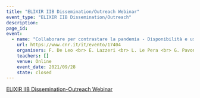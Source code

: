 ```yaml
---
title: "ELIXIR IIB Dissemination/Outreach Webinar"
event_type: "ELIXIR IIB Dissemination/Outreach"
description: 
page_id: 
event:
  - name: "Collaborare per contrastare la pandemia - Disponibilità e uso dei dati epidemiologici in pandemia: difficoltà e opportunità"
    url: https://www.cnr.it/it/evento/17404
    organisers: F. De Leo <br> E. Lazzeri <br> L. Le Pera <br> G. Pavone <br> A. Via
    teachers: []
    venue: Online
    event_date: 2021/09/28
    state: closed
---
```


[ELIXIR IIB Dissemination-Outreach Webinar](https://www.cnr.it/it/evento/17404)


<br>
